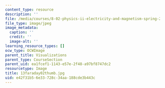 ```yaml
---
content_type: resource
description: ''
file: /media/courses/8-02-physics-ii-electricity-and-magnetism-spring-2007/e42f31b56e33728c34aa188cde3b443c_13faraday02thumb.jpg
file_type: image/jpeg
image_metadata:
  caption: ''
  credit: ''
  image-alt: ''
learning_resource_types: []
ocw_type: OCWImage
parent_title: Visualizations
parent_type: CourseSection
parent_uid: ea1fcef1-1143-e57e-2f48-a97bf8747dc2
resourcetype: Image
title: 13faraday02thumb.jpg
uid: e42f31b5-6e33-728c-34aa-188cde3b443c
---
```

